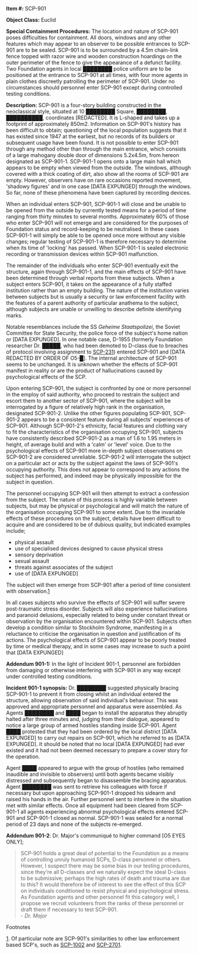 **Item #:** SCP-901

**Object Class:** Euclid

**Special Containment Procedures:** The location and nature of SCP-901 poses difficulties for containment. All doors, windows and any other features which may appear to an observer to be possible entrances to SCP-901 are to be sealed. SCP-901 is to be surrounded by a 4.5m chain-link fence topped with razor wire and wooden construction hoardings on the outer perimeter of the fence to give the appearance of a defunct facility. Two Foundation agents in local ████████ police uniform are to be positioned at the entrance to SCP-901 at all times, with four more agents in plain clothes discreetly patrolling the perimeter of SCP-901. Under no circumstances should personnel enter SCP-901 except during controlled testing conditions.

**Description:** SCP-901 is a four-story building constructed in the neoclassical style, situated at 10 ████████ Square, ████████, ██████████, coordinates \[REDACTED\]. It is L-shaped and takes up a footprint of approximately 850m2. Information on SCP-901's history has been difficult to obtain; questioning of the local population suggests that it has existed since 1947 at the earliest, but no records of its builders or subsequent usage have been found. It is not possible to enter SCP-901 through any method other than through the main entrance, which consists of a large mahogany double door of dimensions 5.2x4.5m, from hereon designated as SCP-901-1. SCP-901-1 opens onto a large main hall which appears to be empty when viewed from the outside. The windows, although covered with a thick coating of dirt, also show all the rooms of SCP-901 are empty. However, observers have on rare occasions reported movement, 'shadowy figures' and in one case \[DATA EXPUNGED\] through the windows. So far, none of these phenomena have been captured by recording devices.

When an individual enters SCP-901, SCP-901-1 will close and be unable to be opened from the outside by currently tested means for a period of time ranging from thirty minutes to several months. Approximately 60% of those who enter SCP-901 will not emerge and are considered for the purposes of Foundation status and record-keeping to be neutralised. In these cases SCP-901-1 will simply be able to be opened once more without any visible changes; regular testing of SCP-901-1 is therefore necessary to determine when its time of 'locking' has passed. When SCP-901-1 is sealed electronic recording or transmission devices within SCP-901 malfunction.

The remainder of the individuals who enter SCP-901 eventually exit the structure, again through SCP-901-1, and the main effects of SCP-901 have been determined through verbal reports from these subjects. When a subject enters SCP-901, it takes on the appearance of a fully staffed institution rather than an empty building. The nature of the institution varies between subjects but is usually a security or law enforcement facility with the features of a parent authority of particular anathema to the subject, although subjects are unable or unwilling to describe definite identifying marks.

Notable resemblances include the SS _Geheime Staatspolizei_, the Soviet Committee for State Security, the police force of the subject's home nation or \[DATA EXPUNGED\]. In one notable case, D-1955 (formerly Foundation researcher Dr. █████, who had been demoted to D-class due to breaches of protocol involving assignment to [SCP-231](/scp-231)) entered SCP-901 and \[DATA REDACTED BY ORDER OF O5-█\]. The internal architecture of SCP-901 seems to be unchanged. It is unknown whether the effects of SCP-901 manifest in reality or are the product of hallucinations caused by psychological effects of the SCP.

Upon entering SCP-901, the subject is confronted by one or more personnel in the employ of said authority, who proceed to restrain the subject and escort them to another sector of SCP-901, where the subject will be interrogated by a figure of relatively high rank in the organisation, designated SCP-901-2. Unlike the other figures populating SCP-901, SCP-901-2 appears to be a consistent feature during all subjects' experiences of SCP-901. Although SCP-901-2's ethnicity, facial features and clothing vary to fit the characteristics of the organisation occupying SCP-901, subjects have consistently described SCP-901-2 as a man of 1.6 to 1.95 meters in height, of average build and with a 'calm' or 'level' voice. Due to the psychological effects of SCP-901 more in-depth subject observations on SCP-901-2 are considered unreliable. SCP-901-2 will interrogate the subject on a particular act or acts by the subject against the laws of SCP-901's occupying authority. This does not appear to correspond to any actions the subject has performed, and indeed may be physically impossible for the subject in question.

The personnel occupying SCP-901 will then attempt to extract a confession from the subject. The nature of this process is highly variable between subjects, but may be physical or psychological and will match the nature of the organisation occupying SCP-901 to some extent. Due to the invariable effects of these procedures on the subject, details have been difficult to acquire and are considered to be of dubious quality, but indicated examples include;

*   physical assault
*   use of specialised devices designed to cause physical stress
*   sensory deprivation
*   sexual assault
*   threats against associates of the subject
*   use of \[DATA EXPUNGED\]

The subject will then emerge from SCP-901 after a period of time consistent with observation.[1](javascript:;)

In all cases subjects who survive the effects of SCP-901 will suffer severe post-traumatic stress disorder. Subjects will also experience hallucinations and paranoid delusions, especially related to being under constant threat or observation by the organisation encountered within SCP-901. Subjects often develop a condition similar to Stockholm Syndrome, manifesting in a reluctance to criticise the organisation in question and justification of its actions. The psychological effects of SCP-901 appear to be poorly treated by time or medical therapy, and in some cases may increase to such a point that \[DATA EXPUNGED\]

**Addendum 901-1:** In the light of Incident 901-1, personnel are forbidden from damaging or otherwise interfering with SCP-901 in any way except under controlled testing conditions.

**Incident 901-1 synopsis:** Dr. ████████ suggested physically bracing SCP-901-1 to prevent it from closing whilst an individual entered the structure, allowing observation of said individual's behaviour. This was approved and appropriate personnel and apparatus were assembled. As Agents ████████ and ████ began to install the apparatus they abruptly halted after three minutes and, judging from their dialogue, appeared to notice a large group of armed hostiles standing inside SCP-901. Agent ████ protested that they had been ordered by the local district \[DATA EXPUNGED\] to carry out repairs on SCP-901, which he referred to as \[DATA EXPUNGED\]. It should be noted that no local \[DATA EXPUNGED\] had ever existed and it had not been deemed necessary to prepare a cover story for the operation.

Agent ████ appeared to argue with the group of hostiles (who remained inaudible and invisible to observers) until both agents became visibly distressed and subsequently began to disassemble the bracing apparatus. Agent ████████ was sent to retrieve his colleagues with force if necessary but upon approaching SCP-901-1 dropped his sidearm and raised his hands in the air. Further personnel sent to interfere in the situation met with similar effects. Once all equipment had been cleared from SCP-901-1 all agents experiencing abnormal psychological effects entered SCP-901 and SCP-901-1 closed as normal. SCP-901-1 was sealed for a normal period of 23 days and none of the subjects re-emerged.

**Addendum 901-2**: Dr. Major's communiqué to higher command \[O5 EYES ONLY\];

> SCP-901 holds a great deal of potential to the Foundation as a means of controlling unruly humanoid SCPs, D-class personnel or others. However, I suspect there may be some bias in our testing procedures, since they're all D-classes and we naturally expect the ideal D-class to be submissive; perhaps the high rates of death and trauma are due to this? It would therefore be of interest to see the effect of this SCP on individuals conditioned to resist physical and psychological stress. As Foundation agents and other personnel fit this category well, I propose we recruit volunteers from the ranks of these personnel or draft them if necessary to test SCP-901.  
> \- _Dr. Major_

Footnotes

[1](javascript:;). Of particular note are SCP-901's similarities to other law enforcement based SCP's, such as [SCP-1002](/scp-1002) and [SCP-2701](/scp-2701).